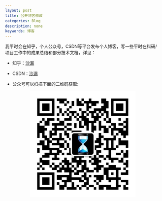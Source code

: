 ```yaml
---
layout: post
title: 公开博客修改
categories: Blog
description: none
keywords: 博客
---
```


我平时会在知乎，个人公众号，CSDN等平台发布个人博客，写一些平时在科研/项目工作中的成果总结和部分技术文档，详见：

- 知乎：[沙漏](https://www.zhihu.com/people/zou-you-50)

- CSDN：[沙漏](https://blog.csdn.net/shakehands2012?spm=1000.2115.3001.5343)

- 公众号可以扫描下面的二维码获取:


<center>
    <img src="/assets/images/qrcode.jpg" alt="picture not found" style="zoom:80%;" />
    <br>
</center>
